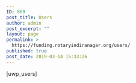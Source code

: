 ```yaml
---
ID: 869
post_title: Users
author: admin
post_excerpt: ""
layout: page
permalink: >
  https://funding.rotaryindiranagar.org/users/
published: true
post_date: 2019-03-14 15:33:26
---
```

[uwp_users]